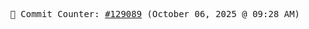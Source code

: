 <p align="center">
    <samp>
        📮 Commit Counter: <a href="https://github.com/Javascript-void0/Javascript-void0/commits/main">#129089</a> (October 06, 2025 @ 09:28 AM)
    </samp>
</p>